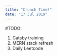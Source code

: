 ```yaml
---
title: "Crunch Time!"
date: "17 Jul 2019"
---
```




#TODO:
1.  Gatsby training
2.  MERN stack refresh
3.  Daily Leetcode